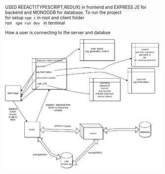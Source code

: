 USED REEACT(TYPESCRIPT,REDUX) in frontend and EXPRESS JS for backend and MONGODB for database. 
To run the project<br/>
for setup `npm i` in root and client folder<br/>
run &nbsp; `npm run dev` &nbsp; in terminal


How a user is connecting to the server and databse

![Alt text](https://github.com/moonstoper/files/blob/master/Untitled%20Diagram.png)